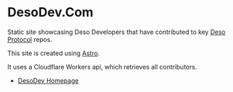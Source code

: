 # DesoDev.Com

Static site showcasing Deso Developers that have contributed to key [Deso Protocol](https://github.com/deso-protocol) repos.

This site is created using [Astro](https://astro.build).

It uses a Cloudflare Workers api, which retrieves all contributors.

* [DesoDev Homepage](https://desodev.com/)
